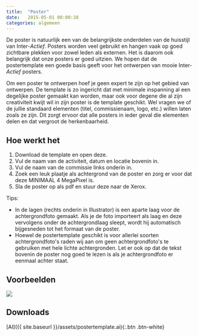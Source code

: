 ```yaml
---
title:  "Poster"
date:   2015-05-01 00:00:38
categories: algemeen
---
```

De poster is natuurlijk een van de belangrijkste onderdelen van de huisstijl van Inter-*Actief*. Posters worden veel gebruikt
 en hangen vaak op goed zichtbare plekken voor zowel leden als externen. Het is daarom ook belangrijk dat onze posters
 er goed uitzien. We hopen dat de postertemplate een goede basis geeft voor het ontwerpen van mooie Inter-*Actief*
 posters.

Om een poster te ontwerpen hoef je geen expert te zijn op het gebied van ontwerpen. De template is zo ingericht dat met
 minimale inspanning al een degelijke poster gemaakt kan worden, maar ook voor degene die al zijn creativiteit kwijt wil
 in zijn poster is de template geschikt. Wel vragen we of de jullie standaard elementen (titel, commissienaam, logo, etc.)
 willen laten zoals ze zijn. Dit zorgt ervoor dat alle posters in ieder geval die elementen delen en dat vergroot de
 herkenbaarheid.

Hoe werkt het
-------------
1. Download de template en open deze.
2. Vul de naam van de activiteit, datum en locatie bovenin in.
3. Vul de naam van de commissie links onderin in.
4. Zoek een leuk plaatje als achtergrond van de poster en zorg er voor dat deze MINIMAAL 4 MegaPixel is.
5. Sla de poster op als pdf en stuur deze naar de Xerox.

Tips:

* In de lagen (rechts onderin in Illustrator) is een aparte laag voor de achtergrondfoto gemaakt. Als je de foto importeert als laag en deze vervolgens onder de achtergrondlaag sleept, wordt hij automatisch bijgesneden tot het formaat van de poster.
* Hoewel de postertemplate geschikt is voor allerlei soorten achtergrondfoto's raden wij aan om geen achtergrondfoto's te gebruiken met hele lichte achtergronden. Let er ook op dat de tekst bovenin de poster nog goed te lezen is als je achtergrondfoto er eenmaal achter staat.

Voorbeelden
-----------
<a href="{{ site.baseurl }}/assets/postertemplate.png" data-lightbox="postertemplate" data-title="Postertemplate">
    <img src="{{ site.baseurl }}/assets/postertemplate.png" />
</a>

Downloads
---------
[AI]({{ site.baseurl }}/assets/postertemplate.ai){:.btn .btn-white}
